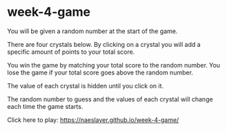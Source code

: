 # week-4-game

<p>You will be given a random number at the start of the game.</p>
<p>There are four crystals below. By clicking on a crystal you will add a specific amount of points to your total score.</p>
<p>You win the game by matching your total score to the random number. You lose the game if your total score goes above the random number.</p>
<p>The value of each crystal is hidden until you click on it.</p>
<p>The random number to guess and the values of each crystal will change each time the game starts.</p>

Click here to play: https://naeslayer.github.io/week-4-game/
